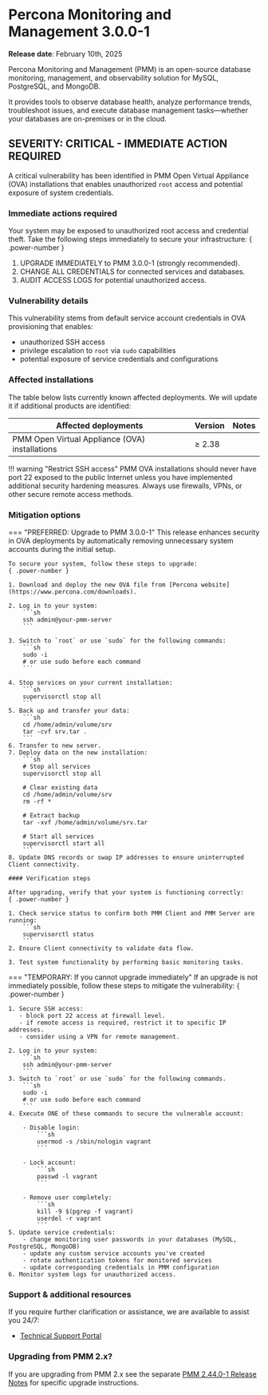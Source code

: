 # Percona Monitoring and Management 3.0.0-1

**Release date**: February 10th, 2025                                                                     


Percona Monitoring and Management (PMM) is an open-source database monitoring, management, and observability solution for MySQL, PostgreSQL, and MongoDB. 

It provides tools to observe database health, analyze performance trends, troubleshoot issues, and execute database management tasks—whether your databases are on-premises or in the cloud.


## SEVERITY: CRITICAL - IMMEDIATE ACTION REQUIRED

A critical vulnerability has been identified in PMM Open Virtual Appliance (OVA) installations that enables unauthorized `root` access and potential exposure of system credentials.


### Immediate actions required
Your system may be exposed to unauthorized root access and credential theft. Take the following steps immediately to secure your infrastructure:
{ .power-number }

1. UPGRADE IMMEDIATELY to PMM 3.0.0-1 (strongly recommended).
2. CHANGE ALL CREDENTIALS for connected services and databases.
3. AUDIT ACCESS LOGS for potential unauthorized access.

### Vulnerability details
This vulnerability stems from default service account credentials in OVA provisioning that enables:

 - unauthorized SSH access
 - privilege escalation to `root` via `sudo` capabilities
 - potential exposure of service credentials and configurations

### Affected installations  
The table below lists currently known affected deployments. We will update it if additional products are identified:

| Affected deployments                     | Version | Notes |
|-------------------------------------------|---------|-------|
| PMM Open Virtual Appliance (OVA) installations | ≥ 2.38  |       |


!!! warning "Restrict SSH access"
    PMM OVA installations should never have port 22 exposed to the public Internet unless you have implemented additional security hardening measures. Always use firewalls, VPNs, or other secure remote access methods.

### Mitigation options  


=== "PREFERRED: Upgrade to PMM 3.0.0-1"
    This release enhances security in OVA deployments by automatically removing unnecessary system accounts during the initial setup.

    To secure your system, follow these steps to upgrade:
    { .power-number }

    1. Download and deploy the new OVA file from [Percona website](https://www.percona.com/downloads).

    2. Log in to your system:
        ```sh
        ssh admin@your-pmm-server
        ```

    3. Switch to `root` or use `sudo` for the following commands:
        ```sh
        sudo -i
        # or use sudo before each command
        ```

    4. Stop services on your current installation: 
        ```sh 
        supervisorctl stop all
        ```
    5. Back up and transfer your data:
        ```sh
        cd /home/admin/volume/srv
        tar -cvf srv.tar .
        ``` 
    6. Transfer to new server.
    7. Deploy data on the new installation:
        ```sh
        # Stop all services
        supervisorctl stop all

        # Clear existing data
        cd /home/admin/volume/srv
        rm -rf *

        # Extract backup
        tar -xvf /home/admin/volume/srv.tar

        # Start all services
        supervisorctl start all
        ```
    8. Update DNS records or swap IP addresses to ensure uninterrupted Client connectivity.

    #### Verification steps

    After upgrading, verify that your system is functioning correctly:
    { .power-number }

    1. Check service status to confirm both PMM Client and PMM Server are running:
        ```sh
        supervisorctl status
        ```
    2. Ensure Client connectivity to validate data flow.

    3. Test system functionality by performing basic monitoring tasks.

=== "TEMPORARY: If you cannot upgrade immediately"
    If an upgrade is not immediately possible, follow these steps to mitigate the vulnerability:
    { .power-number }

    1. Secure SSH access:
       - block port 22 access at firewall level.
       - if remote access is required, restrict it to specific IP addresses.
       - consider using a VPN for remote management.
    
    2. Log in to your system:
        ```sh
        ssh admin@your-pmm-server
        ```
    3. Switch to `root` or use `sudo` for the following commands.
        ```sh
        sudo -i
        # or use sudo before each command
        ```
    4. Execute ONE of these commands to secure the vulnerable account:

        - Disable login:
            ```sh
            usermod -s /sbin/nologin vagrant
            ```

        - Lock account:
            ```sh
            passwd -l vagrant
            ```

        - Remove user completely:
            ```sh
            kill -9 $(pgrep -f vagrant)
            userdel -r vagrant
            ```
    5. Update service credentials:
        - change monitoring user passwords in your databases (MySQL, PostgreSQL, MongoDB)
        - update any custom service accounts you've created
        - rotate authentication tokens for monitored services
        - update corresponding credentials in PMM configuration
    6. Monitor system logs for unauthorized access.

### Support & additional resources
If you require further clarification or assistance, we are available to assist you 24/7:

 - [Technical Support Portal](https://my.percona.com)

### Upgrading from PMM 2.x?
If you are upgrading from PMM 2.x see the separate [PMM 2.44.0-1 Release Notes](https://docs.percona.com/percona-monitoring-and-management/2/release-notes/2.44.0_1.html) for specific upgrade instructions.